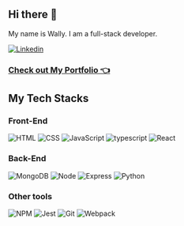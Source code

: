 ## Hi there 👋

My name is Wally. I am a full-stack developer.

[![Linkedin](https://img.shields.io/badge/-LinkedIn-blue?style=flat&logo=Linkedin&logoColor=white)](https://www.linkedin.com/in/wally-h/)

### [Check out My Portfolio 👈](https://whanifi.dev)

## My Tech Stacks
### Front-End
  ![HTML](https://img.shields.io/badge/-HTML-333333?style=flat&logo=HTML5)
  ![CSS](https://img.shields.io/badge/-CSS-333333?style=flat&logo=CSS3&logoColor=1572B6)
  ![JavaScript](https://img.shields.io/badge/-JavaScript-333333?style=flat&logo=javascript)
  ![typescript](https://img.shields.io/badge/-TypeScript-333333?style=flat&logo=typescript) 
  ![React](https://img.shields.io/badge/-React-333333?style=flat&logo=react)
### Back-End
  ![MongoDB](https://img.shields.io/badge/-MongoDB-333333?style=flat&logo=MongoDB)
  ![Node](https://img.shields.io/badge/-Node.js-333333?style=flat&logo=Node.js)
  ![Express](https://img.shields.io/badge/-Express-333333?style=flat&logo=Express)
  ![Python](https://img.shields.io/badge/-Python-333333?style=flat&logo=Python)
### Other tools
  ![NPM](https://img.shields.io/badge/-NPM-333333?style=flat&logo=npm)
  ![Jest](https://img.shields.io/badge/-Jest-333333?style=flat&logo=Jest)
  ![Git](https://img.shields.io/badge/-Git-333333?style=flat&logo=git)
  ![Webpack](https://img.shields.io/badge/-Webpack-333333?style=flat&logo=webpack)
